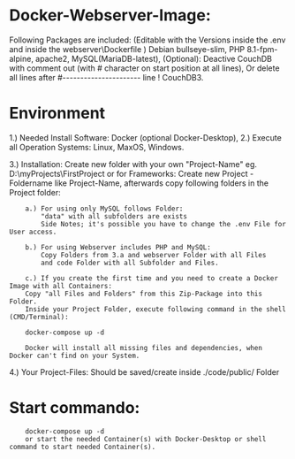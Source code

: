 # Docker-Webserver-Image:

Following Packages are included:
(Editable with the Versions inside the .env and inside the webserver\Dockerfile )
		Debian bullseye-slim,
		PHP 8.1-fpm-alpine,
		apache2,
		MySQL(MariaDB-latest),
		(Optional):
		Deactive CouchDB with comment out (with # character on start position at all lines),
		Or delete all lines after #---------------------- line !
		CouchDB3.

# Environment

1.) Needed Install Software:
		Docker (optional Docker-Desktop),
2.) Execute all Operation Systems:
		Linux,
		MaxOS,
		Windows.

3.) Installation:
		Create new folder with your own "Project-Name" eg. D:\myProjects\FirstProject 
		or for Frameworks:
		Create new Project - Foldername like Project-Name, afterwards copy following folders in the Project folder:
		
		a.) For using only MySQL follows Folder: 
			"data" with all subfolders are exists
			Side Notes; it's possible you have to change the .env File for User access.
		
		b.) For using Webserver includes PHP and MySQL:
			Copy Folders from 3.a and webserver Folder with all Files
			and code Folder with all Subfolder and Files.

		c.) If you create the first time and you need to create a Docker Image with all Containers:
		Copy "all Files and Folders" from this Zip-Package into this Folder.
		Inside your Project Folder, execute following command in the shell (CMD/Terminal):

		docker-compose up -d

		Docker will install all missing files and dependencies, when Docker can't find on your System.

4.) Your Project-Files: 
		Should be saved/create inside ./code/public/ Folder

# Start commando:

		docker-compose up -d
		or start the needed Container(s) with Docker-Desktop or shell command to start needed Container(s).


